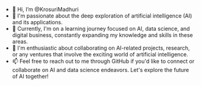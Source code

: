 - 👋 Hi, I’m @KrosuriMadhuri
- 👀 I'm passionate about the deep exploration of artificial intelligence (AI) and its applications.
- 🌱 Currently, I'm on a learning journey focused on AI, data science, and digital business, constantly expanding my knowledge and skills in these areas.
- 💞️ I'm enthusiastic about collaborating on AI-related projects, research, or any ventures that involve the exciting world of artificial intelligence.
- 📫 Feel free to reach out to me through GitHub if you'd like to connect or collaborate on AI and data science endeavors. Let's explore the future of AI together!

<!---
KrosuriMadhuri/KrosuriMadhuri is a ✨ special ✨ repository because its `README.md` (this file) appears on your GitHub profile.
You can click the Preview link to take a look at your changes.
--->
